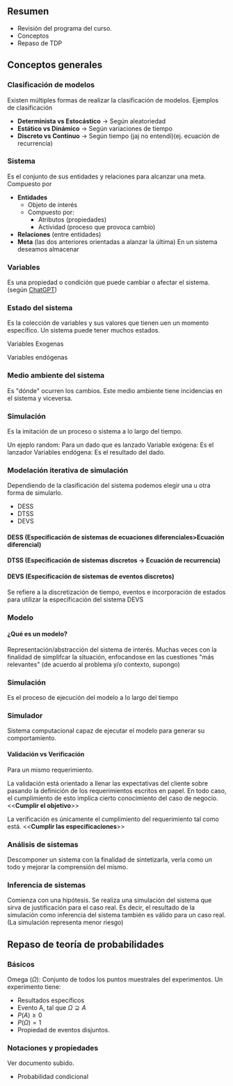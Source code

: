 ## Resumen
- Revisión del programa del curso. 
- Conceptos
- Repaso de TDP

## Conceptos generales

### Clasificación de modelos
Existen múltiples formas de realizar la clasificación de modelos. 
Ejemplos de clasificación
- **Determinista vs Estocástico** -> Según aleatoriedad
- **Estático vs Dinámico** -> Según variaciones de tiempo
- **Discreto vs Continuo** -> Según tiempo (jaj no entendí)(ej. ecuación de recurrencia)

### Sistema
Es el conjunto de sus entidades y relaciones para alcanzar una meta.
 Compuesto por
 -  **Entidades**
	 - Objeto de interés
	 - Compuesto por: 
		 - Atributos (propiedades)
		 - Actividad (proceso que provoca cambio)
 -  **Relaciones** (entre entidades)
 -  **Meta** (las dos anteriores orientadas a alanzar la última)
En un sistema deseamos almacenar 

### Variables

Es una propiedad o condición que puede cambiar o afectar el sistema.  (según [ChatGPT](https://chat.openai.com/share/7ec5fe63-c0b0-4dff-be33-d9f44d864764))



### Estado del sistema
Es la colección de variables y sus valores que tienen uen un momento específico. Un sistema puede tener muchos estados. 


Variables Exogenas

Variables endógenas

### Medio ambiente del sistema

Es "dónde" ocurren los cambios. Este medio ambiente tiene incidencias en el sistema y viceversa. 

### Simulación
Es la imitación de un proceso o sistema a lo largo del tiempo. 


Un ejeplo random: 
Para un dado que es lanzado 
Variable exógena: Es el lanzador
Variables endógena: Es el resultado del dado. 

### Modelación iterativa de simulación


Dependiendo de la clasificación del sistema podemos elegir una u otra forma de simularlo. 
- DESS
- DTSS
- DEVS

#### DESS (Especificación de sistemas de ecuaciones diferenciales>Ecuación diferencial)

#### DTSS (Especificación de sistemas discretos -> Ecuación de recurrencia)

#### DEVS (Especificación de sistemas de eventos discretos)



Se refiere a la discretización de tiempo, eventos e incorporación de estados para utilizar la especificación del sistema DEVS


### Modelo

#### ¿Qué es un modelo?
Representación/abstracción del sistema de interés. 
Muchas veces con la finalidad de simplifcar la situación, enfocandose en las cuestiones "más relevantes" (de acuerdo al problema y/o contexto, supongo)

### Simulación
Es el proceso de ejecución del modelo a lo largo del tiempo

### Simulador 
Sistema computacional capaz de ejecutar el modelo para generar su comportamiento. 

#### Validación vs Verificación
Para un mismo requerimiento. 

La validación está orientado a llenar las expectativas del cliente sobre pasando la definición de los requerimientos escritos en papel. En todo caso, el cumplimiento de esto implica cierto conocimiento del caso de negocio. <<**Cumplir el objetivo**>>

La verificación es únicamente el cumplimiento del requerimiento tal como está. <<**Cumplir las especificaciones**>> 

### Análisis de sistemas
Descomponer un sistema con la finalidad de sintetizarla, verla como un todo y mejorar la comprensión del mismo. 

### Inferencia de sistemas
Comienza con una hipótesis. 
Se realiza una simulación del sistema que sirva de justificación para el caso real. Es decir, el resultado de la simulación como inferencia del sistema también es válido para un caso real. (La simulación representa menor riesgo)

## Repaso de teoría de probabilidades

### Básicos
Omega ($\Omega$): Conjunto de todos los puntos muestrales del experimentos. 
Un experimento tiene: 
- Resultados específicos 
- Evento A, tal que  $\Omega \supseteq A$ 
- $P(A) \geq 0$ 
- $P(\Omega) = 1$
- Propiedad de eventos disjuntos. 

### Notaciones y propiedades

Ver documento subido.

- Probabilidad condicional
